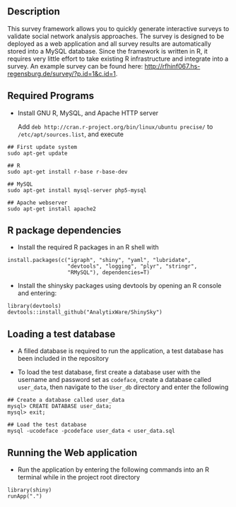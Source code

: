 ## Description
This survey framework allows you to quickly generate interactive surveys to validate social network analysis approaches.
The survey is designed to be deployed as a web application and all survey results are automatically stored into a MySQL database.
Since the framework is written in R, it requires very little effort to take existing R infrastructure and integrate into a survey.
An example survey can be found here: http://rfhinf067.hs-regensburg.de/survey/?p.id=1&c.id=1.

## Required Programs
* Install GNU R, MySQL, and Apache HTTP server

  Add `deb http://cran.r-project.org/bin/linux/ubuntu precise/`
  to `/etc/apt/sources.list`, and execute

```
## First update system
sudo apt-get update

## R
sudo apt-get install r-base r-base-dev

## MySQL
sudo apt-get install mysql-server php5-mysql

## Apache webserver
sudo apt-get install apache2        
```

## R package dependencies

* Install the required R packages in an R shell with
```
install.packages(c("igraph", "shiny", "yaml", "lubridate",
                   "devtools", "logging", "plyr", "stringr",
                   "RMySQL"), dependencies=T)
```
* Install the shinysky packages using devtools by opening an R console and entering:
```
library(devtools)
devtools::install_github("AnalytixWare/ShinySky")
```
## Loading a test database

* A filled database is required to run the application, a test database has been included in the repository

* To load the test database, first create a database user with the username and password set as `codeface`,
create a database called `user_data`, then navigate to the `User_db` directory and enter the following
```     
## Create a database called user_data
mysql> CREATE DATABASE user_data;
mysql> exit;

## Load the test database
mysql -ucodeface -pcodeface user_data < user_data.sql
```
## Running the Web application

* Run the application by entering the following commands into an R terminal while in the project root directory
```
library(shiny)
runApp(".")
```
